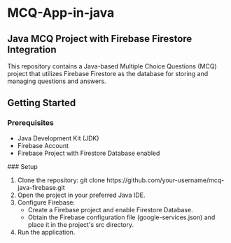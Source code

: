 # MCQ-App-in-java  
## Java MCQ Project with Firebase Firestore Integration  
This repository contains a Java-based Multiple Choice Questions (MCQ) project that utilizes Firebase Firestore as the database for storing and managing questions and answers.  
## Getting Started  
### Prerequisites  
<ul><li>Java Development Kit (JDK)</li>  
<li>Firebase Account</li>  
<li>Firebase Project with Firestore Database enabled</li></ul>    
### Setup  
<ol>
<li>Clone the repository:  
      git clone https://github.com/your-username/mcq-java-firebase.git  </li>
<li>Open the project in your preferred Java IDE.</li>  
<li>Configure Firebase:  
      <ul><li>Create a Firebase project and enable Firestore Database.</li>  
      <li>Obtain the Firebase configuration file (google-services.json) and place it in the project's src directory.</li></li></ul>  
<li>Run the application.</li>  
